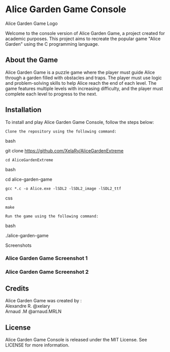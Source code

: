 # Alice Garden Game Console

Alice Garden Game Logo

Welcome to the console version of Alice Garden Game, a project created for academic purposes. This project aims to recreate the popular game "Alice Garden" using the C programming language.

## About the Game

Alice Garden Game is a puzzle game where the player must guide Alice through a garden filled with obstacles and traps. The player must use logic and problem-solving skills to help Alice reach the end of each level. The game features multiple levels with increasing difficulty, and the player must complete each level to progress to the next.

## Installation

To install and play Alice Garden Game Console, follow the steps below:

    Clone the repository using the following command:

bash

git clone https://github.com/XelaRy/AliceGardenExtreme

    cd AliceGardenExtreme

bash

cd alice-garden-game

    gcc *.c -o Alice.exe -lSDL2 -lSDL2_image -lSDL2_ttf

css

    make

    Run the game using the following command:

bash

./alice-garden-game

Screenshots

### Alice Garden Game Screenshot 1

### Alice Garden Game Screenshot 2

## Credits

Alice Garden Game was created by :  
Alexandre R. @xelary  
Arnaud .M @arnaud.MRLN

## License

Alice Garden Game Console is released under the MIT License. See LICENSE for more information.
